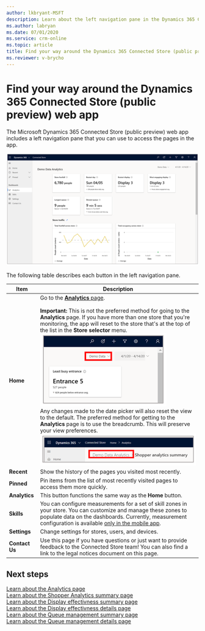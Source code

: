 ```yaml
---
author: lkbryant-MSFT
description: Learn about the left navigation pane in the Dynamics 365 Connected Store (public preview) web app
ms.author: labryan
ms.date: 07/01/2020
ms.service: crm-online
ms.topic: article
title: Find your way around the Dynamics 365 Connected Store (public preview) web app
ms.reviewer: v-brycho
---
```


# Find your way around the Dynamics 365 Connected Store (public preview) web app

The Microsoft Dynamics 365 Connected Store (public preview) web app includes a left navigation pane that you can use to access the pages in the app.

![Left navigation pane](media/navigation.PNG "Left navigation pane")

The following table describes each button in the left navigation pane.

|Item|Description|
|-----------------|-----------------------------------------------------------|
|**Home**|Go to the [**Analytics** page](web-app-get-insights.md).<br><br>**Important:** This is not the preferred method for going to the **Analytics** page. If you have more than one store that you're monitoring, the app will reset to the store that's at the top of the list in the **Store selector** menu.<br>![Store selector menu](media/analytics-50.PNG "Store selector menu")<br>Any changes made to the date picker will also reset the view to the default. The preferred method for getting to the **Analytics** page is to use the breadcrumb. This will preserve your view preferences.<br>![Breadcrumb example](media/analytics-49.PNG "Breadcrumb example")|
|**Recent**|Show the history of the pages you visited most recently.|
|**Pinned**|Pin items from the list of most recently visited pages to access them more quickly.|
|**Analytics**|This button functions the same way as the **Home** button.|
|**Skills**|You can configure measurements for a set of skill zones in your store. You can customize and manage these zones to populate data on the dashboards. Currently, measurement configuration is available [only in the mobile app](mobile-app-add-camera-skill-zones.md).|
|**Settings**|Change settings for stores, users, and devices.|
|**Contact Us**|Use this page if you have questions or just want to provide feedback to the Connected Store team! You can also find a link to the legal notices document on this page.| 

## Next steps

[Learn about the Analytics page](web-app-get-insights.md)<br>
[Learn about the Shopper Analytics summary page](shopper-analytics-summary-page.md)<br>
[Learn about the Display effectivness summary page](display-effectiveness-summary-page.md)<br>
[Learn about the Display effectivness details page](display-effectiveness-details-page.md)<br>
[Learn about the Queue management summary page](queue-management-summary-page.md)<br>
[Learn about the Queue management details page](queue-management-details-page.md)
